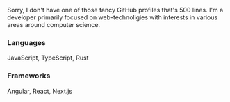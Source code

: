 Sorry, I don't have one of those fancy GitHub profiles that's 500 lines. I'm a developer primarily focused on web-technoligies with interests in various areas around computer science.

### Languages

JavaScript, TypeScript, Rust

### Frameworks

Angular, React, Next.js
